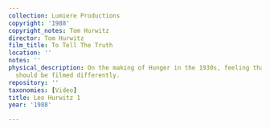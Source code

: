 ```yaml
---
collection: Lumiere Productions
copyright: '1988'
copyright_notes: Tom Hurwitz
director: Tom Hurwitz
film_title: To Tell The Truth
location: ''
notes: ''
physical_description: On the making of Hunger in the 1930s, feeling that the marches
  should be filmed differently.
repository: ''
taxonomies: [Video]
title: Leo Hurwitz 1
year: '1988'

---
```

